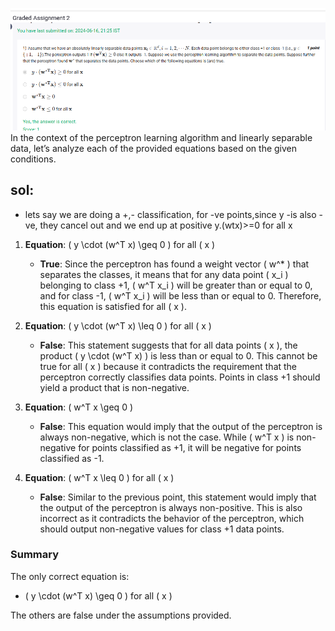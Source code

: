 ![alt text](image-1.png)
In the context of the perceptron learning algorithm and linearly separable data, let’s analyze each of the provided equations based on the given conditions.

## sol:
- lets say we are doing a +,- classification, for -ve points,since y -is also -ve, they cancel out and we end up at positive y.(wtx)>=0 for  all x

1. **Equation**: \( y \cdot (w^T x) \geq 0 \) for all \( x \)

   - **True**: Since the perceptron has found a weight vector \( w^* \) that separates the classes, it means that for any data point \( x_i \) belonging to class +1, \( w^T x_i \) will be greater than or equal to 0, and for class -1, \( w^T x_i \) will be less than or equal to 0. Therefore, this equation is satisfied for all \( x \).

2. **Equation**: \( y \cdot (w^T x) \leq 0 \) for all \( x \)

   - **False**: This statement suggests that for all data points \( x \), the product \( y \cdot (w^T x) \) is less than or equal to 0. This cannot be true for all \( x \) because it contradicts the requirement that the perceptron correctly classifies data points. Points in class +1 should yield a product that is non-negative.

3. **Equation**: \( w^T x \geq 0 \)

   - **False**: This equation would imply that the output of the perceptron is always non-negative, which is not the case. While \( w^T x \) is non-negative for points classified as +1, it will be negative for points classified as -1.

4. **Equation**: \( w^T x \leq 0 \) for all \( x \)

   - **False**: Similar to the previous point, this statement would imply that the output of the perceptron is always non-positive. This is also incorrect as it contradicts the behavior of the perceptron, which should output non-negative values for class +1 data points.

### Summary

The only correct equation is:

- \( y \cdot (w^T x) \geq 0 \) for all \( x \)

The others are false under the assumptions provided.